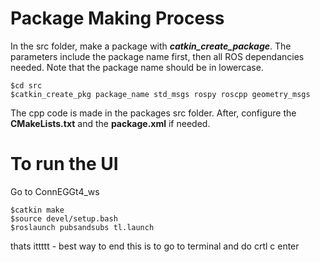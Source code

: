 # Package Making Process
In the src folder, make a package with ***catkin_create_package***. The parameters include the package name first, then all ROS dependancies needed. Note that the package name should be in lowercase.
```
$cd src
$catkin_create_pkg package_name std_msgs rospy roscpp geometry_msgs
```
The cpp code is made in the packages src folder. After, configure the **CMakeLists.txt** and the **package.xml** if needed.

# To run the UI 
Go to ConnEGGt4_ws 
```
$catkin make
$source devel/setup.bash
$roslaunch pubsandsubs tl.launch
```
thats ittttt - best way to end this is to go to terminal and do crtl c enter

